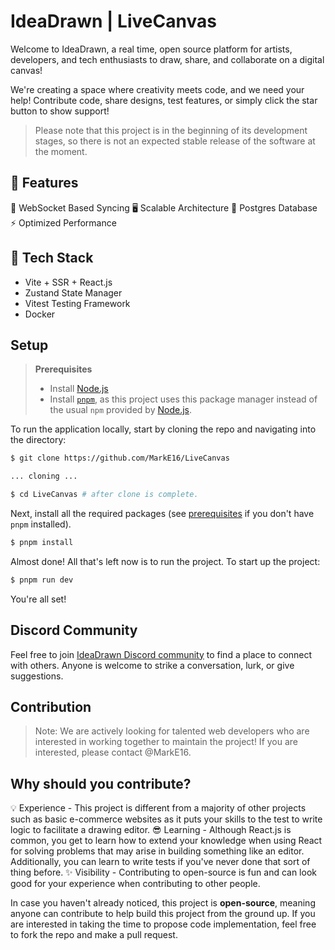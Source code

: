 # IdeaDrawn | LiveCanvas

Welcome to IdeaDrawn, a real time, open source platform for artists, developers, and tech enthusiasts to draw, share, and collaborate on a digital canvas!

We're creating a space where creativity meets code, and we need your help! Contribute code, share designs, test features, or simply click the star button to show support!

> Please note that this project is in the beginning of its development stages, so there is not an expected stable release of the software at the moment.

## 🤠 Features 

🔄 WebSocket Based Syncing
🖥️ Scalable Architecture 
💾 Postgres Database 
⚡ Optimized Performance 

## 📖 Tech Stack 
- Vite + SSR + React.js
- Zustand State Manager
- Vitest Testing Framework
- Docker

## Setup

> **Prerequisites**
>
> - Install [Node.js](https://nodejs.org/)
> - Install [`pnpm`](https://pnpm.io/), as this project uses this package manager instead of the usual `npm` provided by [Node.js](https://nodejs.org/).

To run the application locally, start by cloning the repo and navigating into the directory:

```bash
$ git clone https://github.com/MarkE16/LiveCanvas

... cloning ...

$ cd LiveCanvas # after clone is complete.
```

Next, install all the required packages (see [prerequisites](https://github.com/MarkE16/LiveCanvas#prerequisites) if you don't have `pnpm` installed).

```bash
$ pnpm install
```

Almost done! All that's left now is to run the project. To start up the project:

```bash
$ pnpm run dev
```

You're all set!

## Discord Community

Feel free to join [IdeaDrawn Discord community](https://discord.gg/Up7E6gnkuy) to find a place to connect with others. Anyone is welcome to strike a conversation, lurk, or give suggestions.

## Contribution

> Note: We are actively looking for talented web developers who are interested in working together
> to maintain the project! If you are interested, please contact @MarkE16.

## Why should you contribute?
💡 Experience - This project is different from a majority of other projects such as basic e-commerce websites as it puts your skills to the test to write logic to facilitate a drawing editor.
😎 Learning - Although React.js is common, you get to learn how to extend your knowledge when using React for solving problems that may arise in building something like an editor. Additionally, you can learn to write tests if you've never done that sort of thing before.
✨ Visibility - Contributing to open-source is fun and can look good for your experience when contributing to other people.


In case you haven't already noticed, this project is **open-source**, meaning anyone can contribute to help build this project from the ground up. If you are interested in 
taking the time to propose code implementation, feel free to fork the repo and make a pull request.
